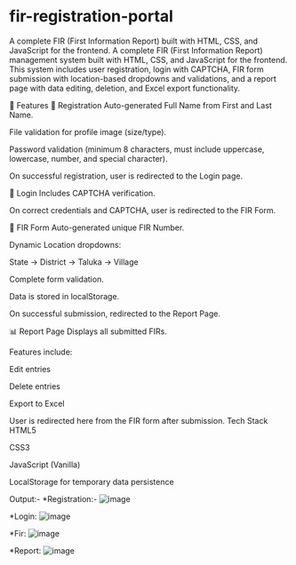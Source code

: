 # fir-registration-portal
A complete FIR (First Information Report)  built with HTML, CSS, and JavaScript for the frontend. 
A complete FIR (First Information Report) management system built with HTML, CSS, and JavaScript for the frontend. This system includes user registration, login with CAPTCHA, FIR form submission with location-based dropdowns and validations, and a report page with data editing, deletion, and Excel export functionality.

🚀 Features
🔑 Registration
Auto-generated Full Name from First and Last Name.

File validation for profile image (size/type).

Password validation (minimum 8 characters, must include uppercase, lowercase, number, and special character).

On successful registration, user is redirected to the Login page.

🔐 Login
Includes CAPTCHA verification.

On correct credentials and CAPTCHA, user is redirected to the FIR Form.

📝 FIR Form
Auto-generated unique FIR Number.

Dynamic Location dropdowns:

State → District → Taluka → Village

Complete form validation.

Data is stored in localStorage.

On successful submission, redirected to the Report Page.

📊 Report Page
Displays all submitted FIRs.

Features include:

Edit entries

Delete entries

Export to Excel

User is redirected here from the FIR form after submission.
 Tech Stack
HTML5

CSS3

JavaScript (Vanilla)

LocalStorage for temporary data persistence

Output:-
*Registration:-    ![image](https://github.com/user-attachments/assets/095772e6-122d-4a6a-9cb5-2729404ada67)

*Login:     ![image](https://github.com/user-attachments/assets/3d24d82f-a2be-4c63-8e91-d895a87f6808)

*Fir:    ![image](https://github.com/user-attachments/assets/4929e951-d4e1-4287-845e-cae2ebc6483f)

*Report:     ![image](https://github.com/user-attachments/assets/babfe963-bee2-4b7d-b3a0-50c8582f7f3f)




